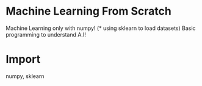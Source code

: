 # Machine Learning From Scratch
Machine Learning only with numpy! (* using sklearn to load datasets) Basic programming to understand A.I!

# Import
numpy, sklearn
